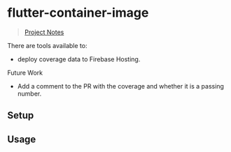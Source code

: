 # flutter-container-image



> [Project Notes](https://enspyrco.notion.site/flutter-container-image-2685a4251b11427faebb5d311ae66ad8)

There are tools available to:

- deploy coverage data to Firebase Hosting.

Future Work

- Add a comment to the PR with the coverage and whether it is a passing number.

## Setup



## Usage
